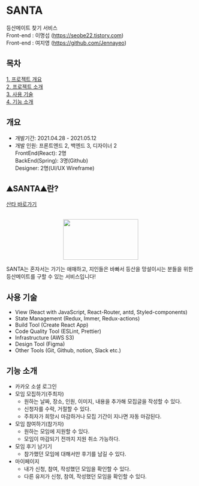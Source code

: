 # SANTA
 등산메이트 찾기 서비스
<br /> Front-end : 이명섭 (https://seobe22.tistory.com)<br />
Front-end : 여지영 (https://github.com/Jennayeo)


## 목차
[1. 프로젝트 개요](#개요)<br />
[2. 프로젝트 소개](#⛰SANTA⛰란?)<br />
[3. 사용 기술](#사용-기술)<br />
[4. 기능 소개](#기능-소개)<br />


## 개요
- 개발기간: 2021.04.28 - 2021.05.12 <br />
- 개발 인원: 프론트엔드 2, 백엔드 3, 디자이너 2 <br />
  FrontEnd(React): 2명 <br />
  BackEnd(Spring): 3명(Github) <br />
  Designer: 2명(UI/UX Wireframe) <br />


## ⛰SANTA⛰란?
<a href="http://www.santa-mountain.com"> 산타 바로가기 </a>
<p align="center">
    <br />
<img width="200px" height="108px" src="https://user-images.githubusercontent.com/79817557/119305735-194bf980-bca4-11eb-8c08-481ae336867c.png" />
</p>

<p>SANTA는 혼자서는 가기는 애매하고, 지인들은 바빠서 등산을 망설이시는 분들을 위한 등산메이트를 구할 수 있는 서비스입니다!</p>



## 사용 기술
- View (React with JavaScript, React-Router, antd, Styled-components)
- State Management (Redux, Immer, Redux-actions)
- Build Tool (Create React App)
- Code Quality Tool (ESLint, Prettier)
- Infrastructure (AWS S3)
- Design Tool (Figma)
- Other Tools (Git, Github, notion, Slack etc.)


## 기능 소개
+ 카카오 소셜 로그인
+ 모임 모집하기(주최자)
  + 원하는 날짜, 장소, 인원, 이미지, 내용을 추가해 모집글을 작성할 수 있다.
  + 신청자를 수락, 거절할 수 있다.
  + 주최자가 희망시 마감하거나 모집 기간이 지나면 자동 마감된다.
+ 모임 참여하기(참가자)
  + 원하는 모임에 지원할 수 있다.
  + 모임이 마감되기 전까지 지원 취소 가능하다.
+ 모임 후기 남기기
  + 참가했던 모임에 대해서만 후기를 남길 수 있다.
+ 마이페이지
  + 내가 신청, 참여, 작성했던 모임을 확인할 수 있다.
  + 다른 유저가 신청, 참여, 작성했던 모임을 확인할 수 있다.
